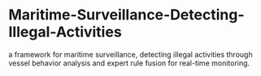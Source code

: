 # Maritime-Surveillance-Detecting-Illegal-Activities
a framework for maritime surveillance, detecting illegal activities through vessel behavior analysis and expert rule fusion for real-time monitoring.

